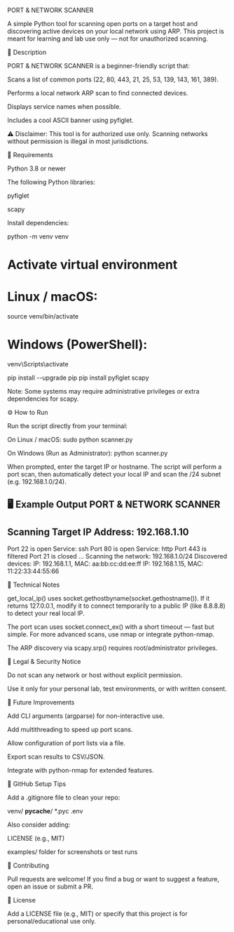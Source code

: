 PORT & NETWORK SCANNER

A simple Python tool for scanning open ports on a target host and discovering active devices on your local network using ARP. This project is meant for learning and lab use only — not for unauthorized scanning.

📘 Description

PORT & NETWORK SCANNER is a beginner-friendly script that:

Scans a list of common ports (22, 80, 443, 21, 25, 53, 139, 143, 161, 389).

Performs a local network ARP scan to find connected devices.

Displays service names when possible.

Includes a cool ASCII banner using pyfiglet.

⚠️ Disclaimer: This tool is for authorized use only. Scanning networks without permission is illegal in most jurisdictions.

🧩 Requirements

Python 3.8 or newer

The following Python libraries:

pyfiglet

scapy

Install dependencies:

python -m venv venv
# Activate virtual environment
# Linux / macOS:
source venv/bin/activate
# Windows (PowerShell):
venv\Scripts\activate

pip install --upgrade pip
pip install pyfiglet scapy


Note: Some systems may require administrative privileges or extra dependencies for scapy.

⚙️ How to Run

Run the script directly from your terminal:

On Linux / macOS:
sudo python scanner.py

On Windows (Run as Administrator):
python scanner.py


When prompted, enter the target IP or hostname.
The script will perform a port scan, then automatically detect your local IP and scan the /24 subnet (e.g. 192.168.1.0/24).

🖥️ Example Output
PORT & NETWORK SCANNER
--------------------------------------------------
Scanning Target IP Address: 192.168.1.10
--------------------------------------------------
Port 22 is open
  Service: ssh
Port 80 is open
  Service: http
Port 443 is filtered
Port 21 is closed
...
Scanning the network: 192.168.1.0/24
Discovered devices:
IP: 192.168.1.1, MAC: aa:bb:cc:dd:ee:ff
IP: 192.168.1.15, MAC: 11:22:33:44:55:66

🧠 Technical Notes

get_local_ip() uses socket.gethostbyname(socket.gethostname()).
If it returns 127.0.0.1, modify it to connect temporarily to a public IP (like 8.8.8.8) to detect your real local IP.

The port scan uses socket.connect_ex() with a short timeout — fast but simple.
For more advanced scans, use nmap or integrate python-nmap.

The ARP discovery via scapy.srp() requires root/administrator privileges.

🔐 Legal & Security Notice

Do not scan any network or host without explicit permission.

Use it only for your personal lab, test environments, or with written consent.

🚀 Future Improvements

Add CLI arguments (argparse) for non-interactive use.

Add multithreading to speed up port scans.

Allow configuration of port lists via a file.

Export scan results to CSV/JSON.

Integrate with python-nmap for extended features.

🧾 GitHub Setup Tips

Add a .gitignore file to clean your repo:

venv/
__pycache__/
*.pyc
.env


Also consider adding:

LICENSE (e.g., MIT)

examples/ folder for screenshots or test runs

🤝 Contributing

Pull requests are welcome!
If you find a bug or want to suggest a feature, open an issue or submit a PR.

📄 License

Add a LICENSE file (e.g., MIT) or specify that this project is for personal/educational use only.
